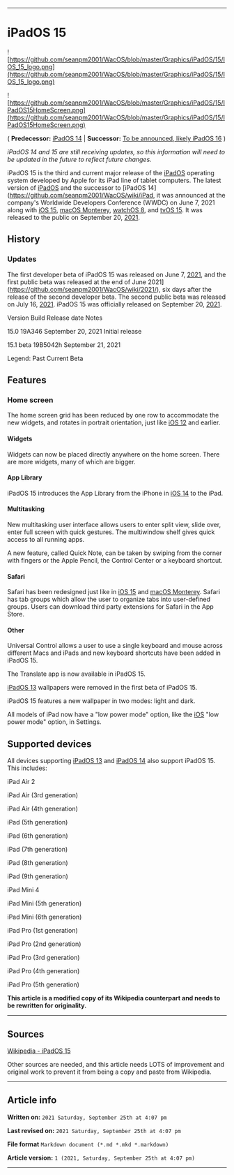   
***

# iPadOS 15

<!--
<details>
<summary><p>Click/tap here to expand/collapse</p>
<p>the dropdown containing the Mac OS X 10.2 logo</p></summary>

![https://github.com/seanpm2001/WacOS/blob/master/Graphics/MacOS_X/10.2_Jaguar/Jaguar-logo.png](https://github.com/seanpm2001/WacOS/blob/master/Graphics/MacOS_X/10.2_Jaguar/Jaguar-logo.png)

</details>
!-->

![https://github.com/seanpm2001/WacOS/blob/master/Graphics/iPadOS/15/IOS_15_logo.png](https://github.com/seanpm2001/WacOS/blob/master/Graphics/iPadOS/15/IOS_15_logo.png)

![https://github.com/seanpm2001/WacOS/blob/master/Graphics/iPadOS/15/IPadOS15HomeScreen.png](https://github.com/seanpm2001/WacOS/blob/master/Graphics/iPadOS/15/IPadOS15HomeScreen.png)

( **Predecessor:** [iPadOS 14](https://github.com/seanpm2001/WacOS/wiki/iPadOS-14/) | **Successor:** [To be announced, likely iPadOS 16](https://github.com/seanpm2001/WacOS/wiki/iPadOS/) )

_iPadOS 14 and 15 are still receiving updates, so this information will need to be updated in the future to reflect future changes._

iPadOS 15 is the third and current major release of the [iPadOS](https://github.com/seanpm2001/WacOS/wiki/iPadOS/) operating system developed by Apple for its iPad line of tablet computers. The latest version of [iPadOS](https://github.com/seanpm2001/WacOS/wiki/iPadOS/) and the successor to [iPadOS 14](https://github.com/seanpm2001/WacOS/wiki/iPad, it was announced at the company's Worldwide Developers Conference (WWDC) on June 7, 2021 along with [iOS 15](https://github.com/seanpm2001/WacOS/wiki/iOS-15/), [macOS Monterey](https://github.com/seanpm2001/WacOS/wiki/MacOS-12-0-Monterey/), [watchOS 8](https://github.com/seanpm2001/WacOS/wiki/WatchOS-8/), and [tvOS 15](https://github.com/seanpm2001/WacOS/wiki/TVOS-15/). It was released to the public on September 20, [2021](https://github.com/seanpm2001/WacOS/wiki/2021/).

## History

### Updates

The first developer beta of iPadOS 15 was released on June 7, [2021](https://github.com/seanpm2001/WacOS/wiki/2021/), and the first public beta was released at the end of June 2021](https://github.com/seanpm2001/WacOS/wiki/2021/), six days after the release of the second developer beta. The second public beta was released on July 16, [2021](https://github.com/seanpm2001/WacOS/wiki/2021/). iPadOS 15 was officially released on September 20, [2021](https://github.com/seanpm2001/WacOS/wiki/2021/).

Version 	Build 	Release date 	Notes

15.0 	19A346 	September 20, 2021 	Initial release

15.1 beta 	19B5042h 	September 21, 2021 	

Legend:   Past   Current   Beta

## Features

### Home screen

The home screen grid has been reduced by one row to accommodate the new widgets, and rotates in portrait orientation, just like [iOS 12](https://github.com/seanpm2001/WacOS/wiki/iOS-12/) and earlier.

#### Widgets

Widgets can now be placed directly anywhere on the home screen. There are more widgets, many of which are bigger.

#### App Library

iPadOS 15 introduces the App Library from the iPhone in [iOS 14](https://github.com/seanpm2001/WacOS/wiki/iOS-14/) to the iPad.

#### Multitasking

New multitasking user interface allows users to enter split view, slide over, enter full screen with quick gestures. The multiwindow shelf gives quick access to all running apps.

A new feature, called Quick Note, can be taken by swiping from the corner with fingers or the Apple Pencil, the Control Center or a keyboard shortcut.

#### Safari

Safari has been redesigned just like in [iOS 15](https://github.com/seanpm2001/WacOS/wiki/iOS-15/) and [macOS Monterey](https://github.com/seanpm2001/WacOS/wiki/MacOS-12-0-Monterey/). Safari has tab groups which allow the user to organize tabs into user-defined groups. Users can download third party extensions for Safari in the App Store.

#### Other

Universal Control allows a user to use a single keyboard and mouse across different Macs and iPads and new keyboard shortcuts have been added in iPadOS 15.

The Translate app is now available in iPadOS 15.

[iPadOS 13](https://github.com/seanpm2001/WacOS/wiki/iPadOS-13/) wallpapers were removed in the first beta of iPadOS 15.

iPadOS 15 features a new wallpaper in two modes: light and dark.

All models of iPad now have a "low power mode" option, like the [iOS](https://github.com/seanpm2001/WacOS/wiki/iOS/) "low power mode" option, in Settings.

## Supported devices
	
All devices supporting [iPadOS 13](https://github.com/seanpm2001/WacOS/wiki/iPadOS-13/) and [iPadOS 14](https://github.com/seanpm2001/WacOS/wiki/iPadOS-14/) also support iPadOS 15. This includes:

iPad Air 2

iPad Air (3rd generation)

iPad Air (4th generation)

iPad (5th generation)

iPad (6th generation)

iPad (7th generation)

iPad (8th generation)

iPad (9th generation)

iPad Mini 4

iPad Mini (5th generation)

iPad Mini (6th generation)

iPad Pro (1st generation)

iPad Pro (2nd generation)

iPad Pro (3rd generation)

iPad Pro (4th generation)

iPad Pro (5th generation)

**This article is a modified copy of its Wikipedia counterpart and needs to be rewritten for originality.**

***

## Sources

[Wikipedia - iPadOS 15](https://en.wikipedia.org/wiki/IPadOS_15)

Other sources are needed, and this article needs LOTS of improvement and original work to prevent it from being a copy and paste from Wikipedia.

***

## Article info

**Written on:** `2021 Saturday, September 25th at 4:07 pm`

**Last revised on:** `2021 Saturday, September 25th at 4:07 pm`

**File format** `Markdown document (*.md *.mkd *.markdown)`

**Article version:** `1 (2021, Saturday, September 25th at 4:07 pm)`

***

<!-- Tools

Quick copy and paste

https://github.com/seanpm2001/WacOS/wiki/

!-->

